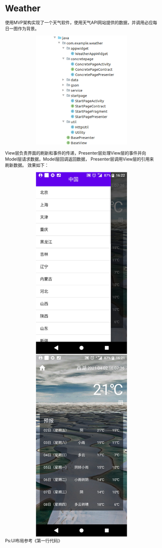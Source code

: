 # Weather
使用MVP架构实现了一个天气软件，使用天气API网站提供的数据，并调用必应每日一图作为背景。
<div align=center><img src="https://github.com/RArchered/Weather/blob/main/README/Weather1.png" width="300"  alt="项目架构"/></div>

View层负责界面的刷新和事件的传递，Presenter层处理View层的事件并向Model层请求数据，Model层回调返回数据，
Presenter层调用View层的引用来刷新数据。
效果如下：
<div align=center><img src="https://github.com/RArchered/Weather/blob/main/README/Weather2.jpg" width="300"  alt="效果1"/></div>

<div align=center><img src="https://github.com/RArchered/Weather/blob/main/README/Weather3.jpg" width="300"  alt="效果2"/></div>
Ps:UI布局参考《第一行代码》
